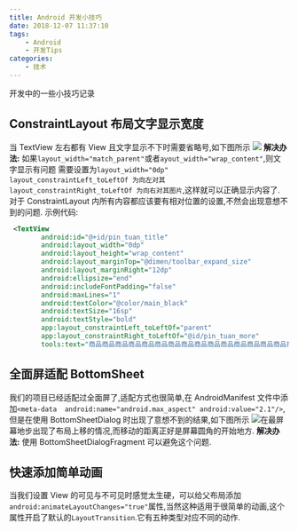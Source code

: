```yaml
---
title: Android 开发小技巧
date: 2018-12-07 11:37:10
tags:
    - Android
    - 开发Tips
categories: 
    - 技术
---
```

开发中的一些小技巧记录
## ConstraintLayout 布局文字显示宽度
当 TextView 左右都有 View 且文字显示不下时需要省略号,如下图所示
![](https://def-201655.cos.ap-shanghai.myqcloud.com/ic_android_tips_constaint_1.png)
**解决办法:**
如果`layout_width="match_parent"`或者`ayout_width="wrap_content"`,则文字显示有问题
需要设置为`layout_width="0dp" layout_constraintLeft_toLeftOf 为向左对其 layout_constraintRight_toLeftOf 为向右对其图片`,这样就可以正确显示内容了.
对于 ConstraintLayout 内所有内容都应该要有相对位置的设置,不然会出现意想不到的问题.
示例代码:
``` xml
 <TextView
        android:id="@+id/pin_tuan_title"
        android:layout_width="0dp" 
        android:layout_height="wrap_content"
        android:layout_marginTop="@dimen/toolbar_expand_size"
        android:layout_marginRight="12dp"
        android:ellipsize="end"
        android:includeFontPadding="false"
        android:maxLines="1"
        android:textColor="@color/main_black"
        android:textSize="16sp"
        android:textStyle="bold"
        app:layout_constraintLeft_toLeftOf="parent"
        app:layout_constraintRight_toLeftOf="@id/pin_tuan_more"
        tools:text="商品商品商品商品商品商品商品商品商品商品商品商品商品商品商品商品商品商品商品商品" />
```
<!-- more -->
## 全面屏适配 BottomSheet
我们的项目已经适配过全面屏了,适配方式也很简单,在 AndroidManifest 文件中添加`<meta-data 
	android:name="android.max_aspect"
	android:value="2.1"/>`,但是在使用 BottomSheetDialog 时出现了意想不到的结果,如下图所示
![](https://def-201655.cos.ap-shanghai.myqcloud.com/ic_android_tips_bottomsheet.png)在最屏幕地步出现了布局上移的情况,而移动的距离正好是屏幕圆角的开始地方.
**解决办法:**
使用 BottomSheetDialogFragment 可以避免这个问题.
## 快速添加简单动画
当我们设置 View 的可见与不可见时感觉太生硬，可以给父布局添加`android:animateLayoutChanges="true"`属性,当然这种适用于很简单的动画,这个属性开启了默认的`LayoutTransition`.它有五种类型对应不同的动作.